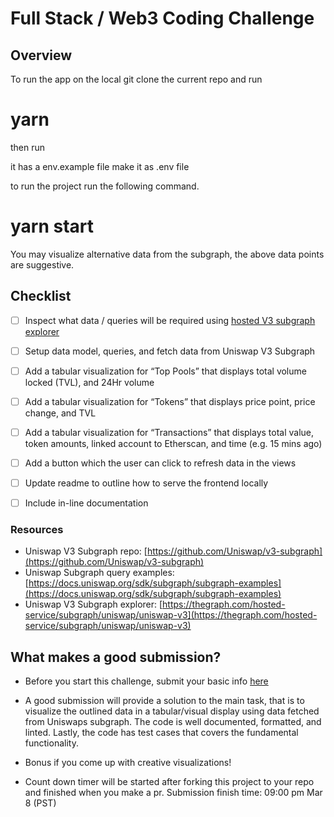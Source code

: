 # Full Stack / Web3 Coding Challenge

## Overview

To run the app on the local git clone the current repo and run 

# yarn 

then run 

it has a env.example file make it as .env file

to run the project run the following command.


# yarn start 

You may visualize alternative data from the subgraph, the above data points are suggestive. 

## Checklist

- [ ]  Inspect what data / queries will be required using [hosted V3 subgraph explorer](https://thegraph.com/hosted-service/subgraph/uniswap/uniswap-v3)
- [ ]  Setup data model, queries, and fetch data from Uniswap V3 Subgraph
- [ ]  Add a tabular visualization for “Top Pools” that displays total volume locked (TVL), and 24Hr volume
- [ ]  Add a tabular visualization for “Tokens” that displays price point, price change, and TVL
- [ ]  Add a tabular visualization for “Transactions” that displays total value, token amounts, linked account to Etherscan, and time (e.g. 15 mins ago)
- [ ]  Add a button which the user can click to refresh data in the views
- [ ]  Update readme to outline how to serve the frontend locally
- [ ]  Include in-line documentation

 

### Resources

- Uniswap V3 Subgraph repo: [https://github.com/Uniswap/v3-subgraph](https://github.com/Uniswap/v3-subgraph)
- Uniswap Subgraph query examples: [https://docs.uniswap.org/sdk/subgraph/subgraph-examples](https://docs.uniswap.org/sdk/subgraph/subgraph-examples)
- Uniswap V3 Subgraph explorer: [https://thegraph.com/hosted-service/subgraph/uniswap/uniswap-v3](https://thegraph.com/hosted-service/subgraph/uniswap/uniswap-v3)

## What makes a good submission?

- Before you start this challenge, submit your basic info [here](https://docs.google.com/forms/d/e/1FAIpQLSc2gFdXgLLl0RlyBi1Ny-ih5oHPPP7qmi8Vn6XhrUq29rMJkg/viewform)

- A good submission will provide a solution to the main task, that is to visualize the outlined data in a tabular/visual display using data fetched from Uniswaps subgraph. The code is well documented, formatted, and linted. Lastly, the code has test cases that covers the fundamental functionality. 

- Bonus if you come up with creative visualizations! 

- Count down timer will be started after forking this project to your repo and finished when you make a pr. Submission finish time: 09:00 pm Mar 8 (PST)

